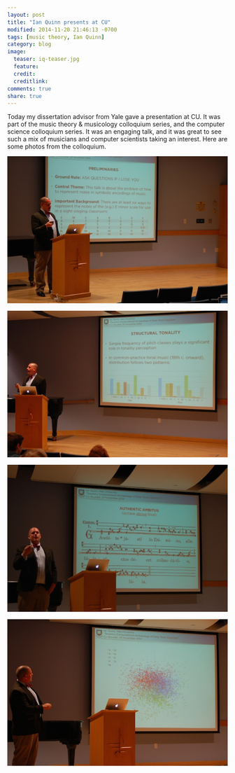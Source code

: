 ```yaml
---
layout: post
title: "Ian Quinn presents at CU"
modified: 2014-11-20 21:46:13 -0700
tags: [music theory, Ian Quinn]
category: blog
image:
  teaser: iq-teaser.jpg
  feature: 
  credit: 
  creditlink: 
comments: true
share: true
---
```


Today my dissertation advisor from Yale gave a presentation at CU. It was part of the music theory & musicology colloquium series, and the computer science colloquium series. It was an engaging talk, and it was great to see such a mix of musicians and computer scientists taking an interest. Here are some photos from the colloquium.

[![](/media/iq/iq-4.jpg)](/media/iq/iq4.jpg)

[![](/media/iq/iq-3.jpg)](/media/iq/iq3.jpg)

[![](/media/iq/iq-2.jpg)](/media/iq/iq2.jpg)

[![](/media/iq/iq-1.jpg)](/media/iq/iq1.jpg)